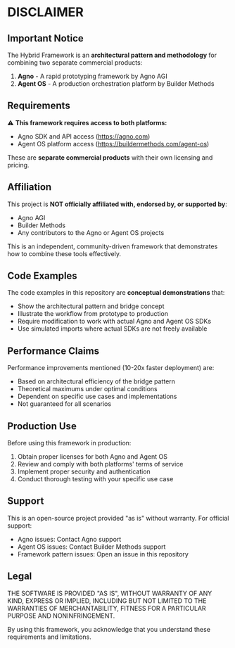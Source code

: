 # DISCLAIMER

## Important Notice

The Hybrid Framework is an **architectural pattern and methodology** for combining two separate commercial products:

1. **Agno** - A rapid prototyping framework by Agno AGI
2. **Agent OS** - A production orchestration platform by Builder Methods

## Requirements

⚠️ **This framework requires access to both platforms:**
- Agno SDK and API access (https://agno.com)
- Agent OS platform access (https://buildermethods.com/agent-os)

These are **separate commercial products** with their own licensing and pricing.

## Affiliation

This project is **NOT officially affiliated with, endorsed by, or supported by**:
- Agno AGI
- Builder Methods
- Any contributors to the Agno or Agent OS projects

This is an independent, community-driven framework that demonstrates how to combine these tools effectively.

## Code Examples

The code examples in this repository are **conceptual demonstrations** that:
- Show the architectural pattern and bridge concept
- Illustrate the workflow from prototype to production
- Require modification to work with actual Agno and Agent OS SDKs
- Use simulated imports where actual SDKs are not freely available

## Performance Claims

Performance improvements mentioned (10-20x faster deployment) are:
- Based on architectural efficiency of the bridge pattern
- Theoretical maximums under optimal conditions
- Dependent on specific use cases and implementations
- Not guaranteed for all scenarios

## Production Use

Before using this framework in production:
1. Obtain proper licenses for both Agno and Agent OS
2. Review and comply with both platforms' terms of service
3. Implement proper security and authentication
4. Conduct thorough testing with your specific use case

## Support

This is an open-source project provided "as is" without warranty. For official support:
- Agno issues: Contact Agno support
- Agent OS issues: Contact Builder Methods support
- Framework pattern issues: Open an issue in this repository

## Legal

THE SOFTWARE IS PROVIDED "AS IS", WITHOUT WARRANTY OF ANY KIND, EXPRESS OR IMPLIED, INCLUDING BUT NOT LIMITED TO THE WARRANTIES OF MERCHANTABILITY, FITNESS FOR A PARTICULAR PURPOSE AND NONINFRINGEMENT.

By using this framework, you acknowledge that you understand these requirements and limitations.
